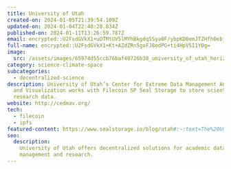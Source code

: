 ```yaml
---
title: University of Utah
created-on: 2024-01-05T21:39:54.109Z
updated-on: 2024-01-04T22:40:28.834Z
published-on: 2024-01-11T13:26:59.787Z
email: encrypted::U2FsdGVkX1+uOTMtUV5lMYhBkgdqSSya0F/ybpKD0emJTZHfh0ebjRIa71se+i9M
full-name: encrypted::U2FsdGVkX1+Kt+AZdZRn5gxFJ8edPG+ti4HpV5I1YOg=
image:
  src: /assets/images/65974d55ccb76baf40726b38_university_of_utah_horizontal_logo.svg.png
category: science-climate-space
subcategories:
  - decentralized-science
description: University of Utah’s Center for Extreme Data Management Analysis
  and Visualization works with Filecoin SP Seal Storage to store scientific
  research data.
website: http://cedmav.org/
tech:
  - filecoin
  - ipfs
featured-content: https://www.sealstorage.io/blog/utah#:~:text=The%20University%20of%20Utah%20is,of%20Seal's%20underlying%20network%2C%20Filecoin
seo:
  description:
    University of Utah offers decentralized solutions for academic data
    management and research.
---
```


